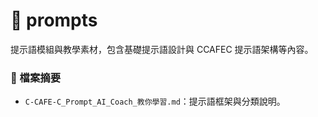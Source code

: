 # 📂 prompts

提示語模組與教學素材，包含基礎提示語設計與 CCAFEC 提示語架構等內容。

### 📄 檔案摘要
- `C-CAFE-C_Prompt_AI_Coach_教你學習.md`：提示語框架與分類說明。